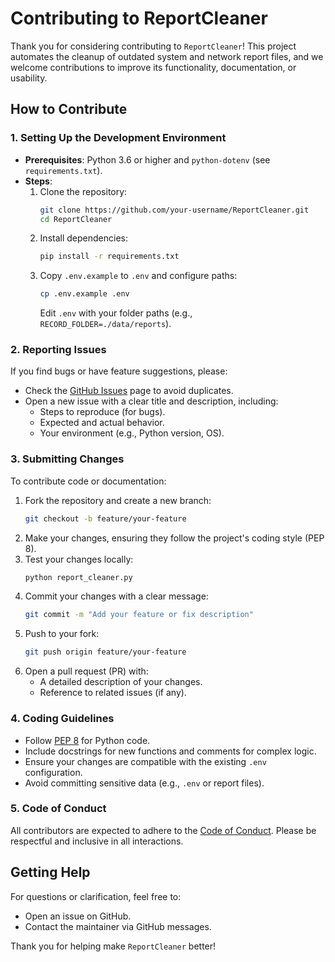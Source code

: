 # Contributing to ReportCleaner

Thank you for considering contributing to `ReportCleaner`! This project automates the cleanup of outdated system and network report files, and we welcome contributions to improve its functionality, documentation, or usability.

## How to Contribute

### 1. Setting Up the Development Environment

- **Prerequisites**: Python 3.6 or higher and `python-dotenv` (see `requirements.txt`).
- **Steps**:
  1. Clone the repository:
     ```bash
     git clone https://github.com/your-username/ReportCleaner.git
     cd ReportCleaner
     ```
  2. Install dependencies:
     ```bash
     pip install -r requirements.txt
     ```
  3. Copy `.env.example` to `.env` and configure paths:
     ```bash
     cp .env.example .env
     ```
     Edit `.env` with your folder paths (e.g., `RECORD_FOLDER=./data/reports`).

### 2. Reporting Issues

If you find bugs or have feature suggestions, please:
- Check the [GitHub Issues](https://github.com/your-username/ReportCleaner/issues) page to avoid duplicates.
- Open a new issue with a clear title and description, including:
  - Steps to reproduce (for bugs).
  - Expected and actual behavior.
  - Your environment (e.g., Python version, OS).

### 3. Submitting Changes

To contribute code or documentation:
1. Fork the repository and create a new branch:
   ```bash
   git checkout -b feature/your-feature
   ```
2. Make your changes, ensuring they follow the project's coding style (PEP 8).
3. Test your changes locally:
   ```bash
   python report_cleaner.py
   ```
4. Commit your changes with a clear message:
   ```bash
   git commit -m "Add your feature or fix description"
   ```
5. Push to your fork:
   ```bash
   git push origin feature/your-feature
   ```
6. Open a pull request (PR) with:
   - A detailed description of your changes.
   - Reference to related issues (if any).

### 4. Coding Guidelines

- Follow [PEP 8](https://www.python.org/dev/peps/pep-0008/) for Python code.
- Include docstrings for new functions and comments for complex logic.
- Ensure your changes are compatible with the existing `.env` configuration.
- Avoid committing sensitive data (e.g., `.env` or report files).

### 5. Code of Conduct

All contributors are expected to adhere to the [Code of Conduct](CODE_OF_CONDUCT.md). Please be respectful and inclusive in all interactions.

## Getting Help

For questions or clarification, feel free to:
- Open an issue on GitHub.
- Contact the maintainer via GitHub messages.

Thank you for helping make `ReportCleaner` better!
